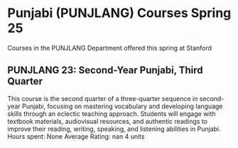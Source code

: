 # Punjabi (PUNJLANG) Courses Spring 25 
Courses in the PUNJLANG Department offered this spring at Stanford
 ## PUNJLANG 23: Second-Year Punjabi, Third Quarter
This course is the second quarter of a three-quarter sequence in second-year Punjabi, focusing on mastering vocabulary and developing language skills through an eclectic teaching approach. Students will engage with textbook materials, audiovisual resources, and authentic readings to improve their reading, writing, speaking, and listening abilities in Punjabi.
Hours spent: None
Average Rating: nan
4 units